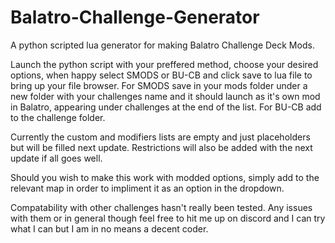 # Balatro-Challenge-Generator
A python scripted lua generator for making Balatro Challenge Deck Mods.

Launch the python script with your preffered method, choose your desired options, when happy select SMODS or BU-CB and click save to lua file to bring up your file browser. For SMODS save in your mods folder under a new folder with your challenges name and it should launch as it's own mod in Balatro, appearing under challenges at the end of the list. For BU-CB add to the challenge folder. 

Currently the custom and modifiers lists are empty and just placeholders but will be filled next update. Restrictions will also be added with the next update if all goes well.

Should you wish to make this work with modded options, simply add to the relevant map in order to impliment it as an option in the dropdown.

Compatability with other challenges hasn't really been tested. Any issues with them or in general though feel free to hit me up on discord and I can try what I can but I am in no means a decent coder.
